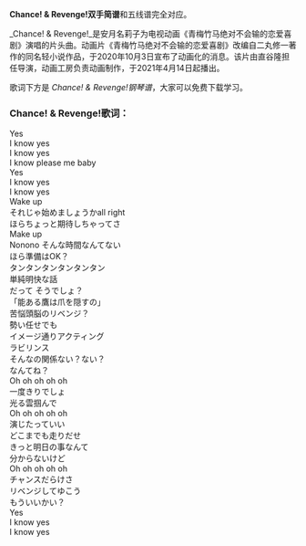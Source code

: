 

**Chance! & Revenge!双手简谱**和五线谱完全对应。

_Chance! &
Revenge!_是安月名莉子为电视动画《青梅竹马绝对不会输的恋爱喜剧》演唱的片头曲。动画片《青梅竹马绝对不会输的恋爱喜剧》改编自二丸修一著作的同名轻小说作品，于2020年10月3日宣布了动画化的消息。该片由直谷隆担任导演，动画工房负责动画制作，于2021年4月14日起播出。

歌词下方是 _Chance! & Revenge!钢琴谱_，大家可以免费下载学习。

### Chance! & Revenge!歌词：

Yes  
I know yes  
I know yes  
I know please me baby  
Yes  
I know yes  
I know yes  
Wake up  
それじゃ始めましょうかall right  
ほらちょっと期待しちゃってさ  
Make up  
Nonono そんな時間なんてない  
ほら準備はOK？  
タンタンタンタンタンタン  
単純明快な話  
だって そうでしょ？  
「能ある鷹は爪を隠すの」  
苦悩頭脳のリベンジ？  
勢い任せでも  
イメージ通りアクティング  
ラビリンス  
そんなの関係ない？ない？  
なんてね？  
Oh oh oh oh oh  
一度きりでしょ  
光る雲掴んで  
Oh oh oh oh oh  
演じたっていい  
どこまでも走りだせ  
きっと明日の事なんて  
分からないけど  
Oh oh oh oh oh  
チャンスだらけさ  
リベンジしてゆこう  
もういいかい？  
Yes  
I know yes  
I know yes

